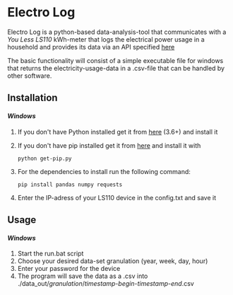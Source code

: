 # __Electro Log__

Electro Log is a python-based data-analysis-tool that communicates with a *You Less LS110* kWh-meter that logs the electrical power usage in a household and provides its data via an API specified [here](http://wiki.td-er.nl/index.php?title=YouLess)

The basic functionality will consist of a simple executable file for windows that returns the electricity-usage-data in a .csv-file that can be handled by other software.


## __Installation__

#### _Windows_

1. If you don't have Python installed get it from [here](https://www.python.org/downloads/) (3.6+) and install it
2. If you don't have pip installed get it from [here](https://bootstrap.pypa.io/get-pip.py) and install it with

    `python get-pip.py`
3. For the dependencies to install run the following command:

   `pip install pandas numpy requests`
4. Enter the IP-adress of your LS110 device in the config.txt and save it
   
## __Usage__

#### _Windows_

1. Start the run.bat script
2. Choose your desired data-set granulation (year, week, day, hour)
3. Enter your password for the device
4. The program will save the data as a .csv into ./data_out/_granulation_/_timestamp-begin_-_timestamp-end_.csv
